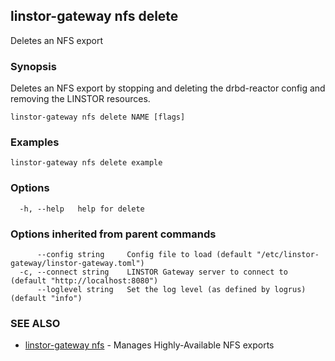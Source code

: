 ## linstor-gateway nfs delete

Deletes an NFS export

### Synopsis

Deletes an NFS export by stopping and deleting the drbd-reactor config
and removing the LINSTOR resources.

```
linstor-gateway nfs delete NAME [flags]
```

### Examples

```
linstor-gateway nfs delete example
```

### Options

```
  -h, --help   help for delete
```

### Options inherited from parent commands

```
      --config string     Config file to load (default "/etc/linstor-gateway/linstor-gateway.toml")
  -c, --connect string    LINSTOR Gateway server to connect to (default "http://localhost:8080")
      --loglevel string   Set the log level (as defined by logrus) (default "info")
```

### SEE ALSO

* [linstor-gateway nfs](linstor-gateway_nfs.md)	 - Manages Highly-Available NFS exports

